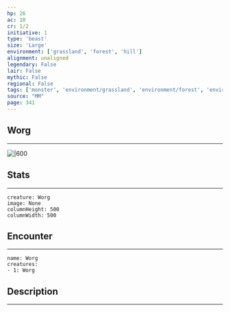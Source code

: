 ```yaml
---
hp: 26
ac: 10
cr: 1/2
initiative: 1
type: 'beast'    
size: 'Large'
environment: ['grassland', 'forest', 'hill']
alignment: unaligned
legendary: False
lair: False
mythic: False
regional: False
tags: ['monster', 'environment/grassland', 'environment/forest', 'environment/hill']
source: "MM"
page: 341
---
```


## Worg
---

![|600](D:/Program%20Files/5e.tools/img/bestiary/MM/Worg.jpg)

## Stats
---

```statblock
creature: Worg
image: None
columnHeight: 500
columnWidth: 500
```

## Encounter
---

```encounter-table
name: Worg
creatures:
- 1: Worg
```

## Description
---




